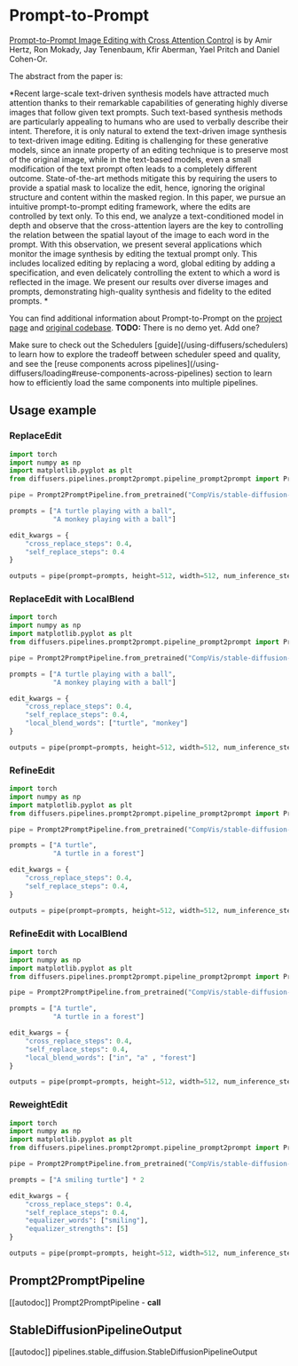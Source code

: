 <!--Copyright 2023 The HuggingFace Team. All rights reserved.

Licensed under the Apache License, Version 2.0 (the "License"); you may not use this file except in compliance with
the License. You may obtain a copy of the License at

http://www.apache.org/licenses/LICENSE-2.0

Unless required by applicable law or agreed to in writing, software distributed under the License is distributed on
an "AS IS" BASIS, WITHOUT WARRANTIES OR CONDITIONS OF ANY KIND, either express or implied. See the License for the
specific language governing permissions and limitations under the License.
-->

# Prompt-to-Prompt

[Prompt-to-Prompt Image Editing with Cross Attention Control](https://huggingface.co/papers/2208.01626) is by Amir Hertz, Ron Mokady, Jay Tenenbaum, Kfir Aberman, Yael Pritch and Daniel Cohen-Or.

The abstract from the paper is:

*Recent large-scale text-driven synthesis models have attracted much attention thanks to their remarkable capabilities of generating highly diverse images that follow given text prompts. Such text-based synthesis methods are particularly appealing to humans who are used to verbally describe their intent. Therefore, it is only natural to extend the text-driven image synthesis to text-driven image editing. Editing is challenging for these generative models, since an innate property of an editing technique is to preserve most of the original image, while in the text-based models, even a small modification of the text prompt often leads to a completely different outcome. State-of-the-art methods mitigate this by requiring the users to provide a spatial mask to localize the edit, hence, ignoring the original structure and content within the masked region. In this paper, we pursue an intuitive prompt-to-prompt editing framework, where the edits are controlled by text only. To this end, we analyze a text-conditioned model in depth and observe that the cross-attention layers are the key to controlling the relation between the spatial layout of the image to each word in the prompt. With this observation, we present several applications which monitor the image synthesis by editing the textual prompt only. This includes localized editing by replacing a word, global editing by adding a specification, and even delicately controlling the extent to which a word is reflected in the image. We present our results over diverse images and prompts, demonstrating high-quality synthesis and fidelity to the edited prompts. *

You can find additional information about Prompt-to-Prompt on the [project page](https://prompt-to-prompt.github.io/) and [original codebase](https://github.com/google/prompt-to-prompt/).
**TODO:** There is no demo yet. Add one?

<Tip>
Make sure to check out the Schedulers [guide](/using-diffusers/schedulers) to learn how to explore the tradeoff between scheduler speed and quality, and see the [reuse components across pipelines](/using-diffusers/loading#reuse-components-across-pipelines) section to learn how to efficiently load the same components into multiple pipelines.
</Tip>

## Usage example

### ReplaceEdit

```python
import torch
import numpy as np
import matplotlib.pyplot as plt
from diffusers.pipelines.prompt2prompt.pipeline_prompt2prompt import Prompt2PromptPipeline

pipe = Prompt2PromptPipeline.from_pretrained("CompVis/stable-diffusion-v1-4").to("cuda")

prompts = ["A turtle playing with a ball",
           "A monkey playing with a ball"]

edit_kwargs = {
    "cross_replace_steps": 0.4,
    "self_replace_steps": 0.4
}

outputs = pipe(prompt=prompts, height=512, width=512, num_inference_steps=NUM_50DIFFUSION_STEPS, edit_type='replace', edit_kwargs=edit_kwargs)
```

### ReplaceEdit with LocalBlend

```python
import torch
import numpy as np
import matplotlib.pyplot as plt
from diffusers.pipelines.prompt2prompt.pipeline_prompt2prompt import Prompt2PromptPipeline

pipe = Prompt2PromptPipeline.from_pretrained("CompVis/stable-diffusion-v1-4").to("cuda")

prompts = ["A turtle playing with a ball",
           "A monkey playing with a ball"]

edit_kwargs = {
    "cross_replace_steps": 0.4,
    "self_replace_steps": 0.4,
    "local_blend_words": ["turtle", "monkey"]
}

outputs = pipe(prompt=prompts, height=512, width=512, num_inference_steps=NUM_50DIFFUSION_STEPS, edit_type='replace', edit_kwargs=edit_kwargs)
```

### RefineEdit

```python
import torch
import numpy as np
import matplotlib.pyplot as plt
from diffusers.pipelines.prompt2prompt.pipeline_prompt2prompt import Prompt2PromptPipeline

pipe = Prompt2PromptPipeline.from_pretrained("CompVis/stable-diffusion-v1-4").to("cuda")

prompts = ["A turtle",
           "A turtle in a forest"]

edit_kwargs = {
    "cross_replace_steps": 0.4,
    "self_replace_steps": 0.4,
}

outputs = pipe(prompt=prompts, height=512, width=512, num_inference_steps=NUM_50DIFFUSION_STEPS, edit_type='refine', edit_kwargs=edit_kwargs)
```

### RefineEdit with LocalBlend

```python
import torch
import numpy as np
import matplotlib.pyplot as plt
from diffusers.pipelines.prompt2prompt.pipeline_prompt2prompt import Prompt2PromptPipeline

pipe = Prompt2PromptPipeline.from_pretrained("CompVis/stable-diffusion-v1-4").to("cuda")

prompts = ["A turtle",
           "A turtle in a forest"]

edit_kwargs = {
    "cross_replace_steps": 0.4,
    "self_replace_steps": 0.4,
    "local_blend_words": ["in", "a" , "forest"]
}

outputs = pipe(prompt=prompts, height=512, width=512, num_inference_steps=NUM_50DIFFUSION_STEPS, edit_type='refine', edit_kwargs=edit_kwargs)
```

### ReweightEdit

```python
import torch
import numpy as np
import matplotlib.pyplot as plt
from diffusers.pipelines.prompt2prompt.pipeline_prompt2prompt import Prompt2PromptPipeline

pipe = Prompt2PromptPipeline.from_pretrained("CompVis/stable-diffusion-v1-4").to("cuda")

prompts = ["A smiling turtle"] * 2

edit_kwargs = {
    "cross_replace_steps": 0.4,
    "self_replace_steps": 0.4,
    "equalizer_words": ["smiling"],
    "equalizer_strengths": [5]
}

outputs = pipe(prompt=prompts, height=512, width=512, num_inference_steps=NUM_50DIFFUSION_STEPS, edit_type='reweight', edit_kwargs=edit_kwargs)
```

## Prompt2PromptPipeline
[[autodoc]] Prompt2PromptPipeline
	- __call__

## StableDiffusionPipelineOutput
[[autodoc]] pipelines.stable_diffusion.StableDiffusionPipelineOutput